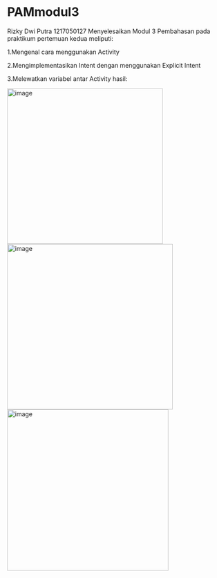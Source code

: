# PAMmodul3
Rizky Dwi Putra
1217050127
Menyelesaikan Modul 3 
Pembahasan pada praktikum pertemuan kedua meliputi:

1.Mengenal cara menggunakan Activity

2.Mengimplementasikan Intent dengan menggunakan Explicit Intent

3.Melewatkan variabel antar Activity
hasil:

<img width="360" alt="image" src="https://github.com/rzkdwiputra/PAMmodul3/assets/95334157/94d4fff6-464e-49d5-bf27-28f0967b8d3f">
<img width="383" alt="image" src="https://github.com/rzkdwiputra/PAMmodul3/assets/95334157/9f5b049a-3ef2-4f2e-b1a9-6c9cd819ec71">
<img width="373" alt="image" src="https://github.com/rzkdwiputra/PAMmodul3/assets/95334157/722702aa-5217-4e8d-995a-50936b63c98b">
